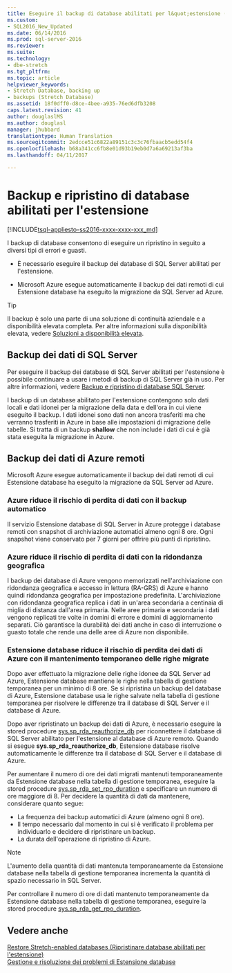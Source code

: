 ```yaml
---
title: Eseguire il backup di database abilitati per l&quot;estensione (Estensione database) | Microsoft Docs
ms.custom:
- SQL2016_New_Updated
ms.date: 06/14/2016
ms.prod: sql-server-2016
ms.reviewer: 
ms.suite: 
ms.technology:
- dbe-stretch
ms.tgt_pltfrm: 
ms.topic: article
helpviewer_keywords:
- Stretch Database, backing up
- backups (Stretch Database)
ms.assetid: 18f0dff0-d8ce-4bee-a935-76ed6dfb3208
caps.latest.revision: 41
author: douglaslMS
ms.author: douglasl
manager: jhubbard
translationtype: Human Translation
ms.sourcegitcommit: 2edcce51c6822a89151c3c3c76fbaacb5edd54f4
ms.openlocfilehash: b68a341cc6fb8e01d93b19eb0d7a6a69213af3ba
ms.lasthandoff: 04/11/2017

---
```

# <a name="backup-stretch-enabled-databases-stretch-database"></a>Backup e ripristino di database abilitati per l'estensione
[!INCLUDE[tsql-appliesto-ss2016-xxxx-xxxx-xxx_md](../../includes/tsql-appliesto-ss2016-xxxx-xxxx-xxx-md.md)]

 I backup di database consentono di eseguire un ripristino in seguito a diversi tipi di errori e guasti.  
  
 -   È necessario eseguire il backup dei database di SQL Server abilitati per l'estensione.  
      
 -   Microsoft Azure esegue automaticamente il backup dei dati remoti di cui Estensione database ha eseguito la migrazione da SQL Server ad Azure.  

> [!TIP]
> Il backup è solo una parte di una soluzione di continuità aziendale e a disponibilità elevata completa. Per altre informazioni sulla disponibilità elevata, vedere [Soluzioni a disponibilità elevata](../../sql-server/failover-clusters/high-availability-solutions-sql-server.md).
   
## <a name="back-up-your-sql-server-data"></a>Backup dei dati di SQL Server  
  
Per eseguire il backup dei database di SQL Server abilitati per l'estensione è possibile continuare a usare i metodi di backup di SQL Server già in uso. Per altre informazioni, vedere [Backup e ripristino di database SQL Server](../../relational-databases/backup-restore/back-up-and-restore-of-sql-server-databases.md).
  
 I backup di un database abilitato per l'estensione contengono solo dati locali e dati idonei per la migrazione della data e dell'ora in cui viene eseguito il backup. I dati idonei sono dati non ancora trasferiti ma che verranno trasferiti in Azure in base alle impostazioni di migrazione delle tabelle. Si tratta di un backup **shallow** che non include i dati di cui è già stata eseguita la migrazione in Azure.  
  
## <a name="back-up-your-remote-azure-data"></a>Backup dei dati di Azure remoti   
  
Microsoft Azure esegue automaticamente il backup dei dati remoti di cui Estensione database ha eseguito la migrazione da SQL Server ad Azure.    
### <a name="azure-reduces-the-risk-of-data-loss-with-automatic-backup"></a>Azure riduce il rischio di perdita di dati con il backup automatico  
Il servizio Estensione database di SQL Server in Azure protegge i database remoti con snapshot di archiviazione automatici almeno ogni 8 ore. Ogni snapshot viene conservato per 7 giorni per offrire più punti di ripristino.  
  
### <a name="azure-reduces-the-risk-of-data-loss-with-geo-redundancy"></a>Azure riduce il rischio di perdita di dati con la ridondanza geografica  
I backup dei database di Azure vengono memorizzati nell'archiviazione con ridondanza geografica e accesso in lettura (RA-GRS) di Azure e hanno quindi ridondanza geografica per impostazione predefinita. L'archiviazione con ridondanza geografica replica i dati in un'area secondaria a centinaia di miglia di distanza dall'area primaria. Nelle aree primaria e secondaria i dati vengono replicati tre volte in domini di errore e domini di aggiornamento separati. Ciò garantisce la durabilità dei dati anche in caso di interruzione o guasto totale che rende una delle aree di Azure non disponibile.

### <a name="stretchRPO"></a>Estensione database riduce il rischio di perdita dei dati di Azure con il mantenimento temporaneo delle righe migrate
Dopo aver effettuato la migrazione delle righe idonee da SQL Server ad Azure, Estensione database mantiene le righe nella tabella di gestione temporanea per un minimo di 8 ore. Se si ripristina un backup del database di Azure, Estensione database usa le righe salvate nella tabella di gestione temporanea per risolvere le differenze tra il database di SQL Server e il database di Azure.

Dopo aver ripristinato un backup dei dati di Azure, è necessario eseguire la stored procedure [sys.sp_rda_reauthorize_db](../../relational-databases/system-stored-procedures/sys-sp-rda-reauthorize-db-transact-sql.md) per riconnettere il database di SQL Server abilitato per l'estensione al database di Azure remoto. Quando si esegue **sys.sp_rda_reauthorize_db**, Estensione database risolve automaticamente le differenze tra il database di SQL Server e il database di Azure.

Per aumentare il numero di ore dei dati migrati mantenuti temporaneamente da Estensione database nella tabella di gestione temporanea, eseguire la stored procedure [sys.sp_rda_set_rpo_duration](../../relational-databases/system-stored-procedures/sys-sp-rda-set-rpo-duration-transact-sql.md) e specificare un numero di ore maggiore di 8. Per decidere la quantità di dati da mantenere, considerare quanto segue:
-   La frequenza dei backup automatici di Azure (almeno ogni 8 ore).
-   Il tempo necessario dal momento in cui si è verificato il problema per individuarlo e decidere di ripristinare un backup.
-   La durata dell'operazione di ripristino di Azure.

> [!NOTE]
> L'aumento della quantità di dati mantenuta temporaneamente da Estensione database nella tabella di gestione temporanea incrementa la quantità di spazio necessario in SQL Server.

Per controllare il numero di ore di dati mantenuto temporaneamente da Estensione database nella tabella di gestione temporanea, eseguire la stored procedure [sys.sp_rda_get_rpo_duration](../../relational-databases/system-stored-procedures/sys-sp-rda-get-rpo-duration-transact-sql.md).

## <a name="see-also"></a>Vedere anche  
[Restore Stretch-enabled databases (Ripristinare database abilitati per l'estensione)](../../sql-server/stretch-database/restore-stretch-enabled-databases-stretch-database.md)  
 [Gestione e risoluzione dei problemi di Estensione database](../../sql-server/stretch-database/manage-and-troubleshoot-stretch-database.md)   
   
  
  

